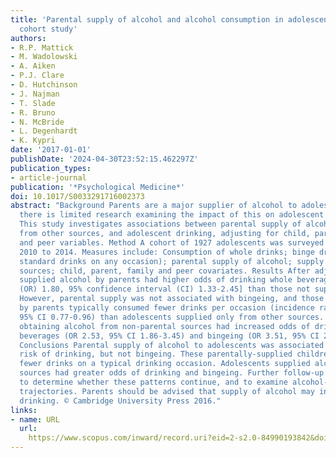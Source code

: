 ```yaml
---
title: 'Parental supply of alcohol and alcohol consumption in adolescence: Prospective
  cohort study'
authors:
- R.P. Mattick
- M. Wadolowski
- A. Aiken
- P.J. Clare
- D. Hutchinson
- J. Najman
- T. Slade
- R. Bruno
- N. McBride
- L. Degenhardt
- K. Kypri
date: '2017-01-01'
publishDate: '2024-04-30T23:52:15.462297Z'
publication_types:
- article-journal
publication: '*Psychological Medicine*'
doi: 10.1017/S0033291716002373
abstract: "Background Parents are a major supplier of alcohol to adolescents, yet
  there is limited research examining the impact of this on adolescent alcohol use.
  This study investigates associations between parental supply of alcohol, supply
  from other sources, and adolescent drinking, adjusting for child, parent, family
  and peer variables. Method A cohort of 1927 adolescents was surveyed annually from
  2010 to 2014. Measures include: Consumption of whole drinks; binge drinking (>4
  standard drinks on any occasion); parental supply of alcohol; supply from other
  sources; child, parent, family and peer covariates. Results After adjustment, adolescents
  supplied alcohol by parents had higher odds of drinking whole beverages [odds ratio
  (OR) 1.80, 95% confidence interval (CI) 1.33-2.45] than those not supplied by parents.
  However, parental supply was not associated with bingeing, and those supplied alcohol
  by parents typically consumed fewer drinks per occasion (incidence rate ratio 0.86,
  95% CI 0.77-0.96) than adolescents supplied only from other sources. Adolescents
  obtaining alcohol from non-parental sources had increased odds of drinking whole
  beverages (OR 2.53, 95% CI 1.86-3.45) and bingeing (OR 3.51, 95% CI 2.53-4.87).
  Conclusions Parental supply of alcohol to adolescents was associated with increased
  risk of drinking, but not bingeing. These parentally-supplied children also consumed
  fewer drinks on a typical drinking occasion. Adolescents supplied alcohol from non-parental
  sources had greater odds of drinking and bingeing. Further follow-up is necessary
  to determine whether these patterns continue, and to examine alcohol-related harm
  trajectories. Parents should be advised that supply of alcohol may increase children's
  drinking. © Cambridge University Press 2016."
links:
- name: URL
  url: 
    https://www.scopus.com/inward/record.uri?eid=2-s2.0-84990193842&doi=10.1017%2fS0033291716002373&partnerID=40&md5=e31df3dd7fe7b9df23395b46a7b20ddc
---
```

